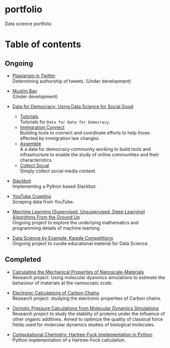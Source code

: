 # portfolio
Data science portfolio

# Table of contents
## Ongoing
* [Plagiarism in Twitter](https://github.com/alejandrox1/tweet_authorship) <br/>
  Determining authorship of tweets. (Under development)
  
* [Muslim Ban](https://github.com/alejandrox1/muslin_ban) <br/>
  (Under development)
  
* [Data for Democracy: Using Data Science for Social Good](https://github.com/Data4Democracy) </br>
  * [Tutorials](https://github.com/alejandrox1/tutorials) <br/>
    Tutorials for `Data for Data for Democracy`.
  * [Immigration Connect](https://github.com/Data4Democracy/immigration-connect) </br>
    Building tools to connect and coordinate efforts to help those affected by immigration law changes.
  * [Assemble](https://github.com/Data4Democracy/assemble) </br>
     A a data for democracy community working to build tools and infrastructure to enable the study of online communities and their characteristics.
  * [Collect Social](https://github.com/Data4Democracy/collect-social) </br>
    Simply collect social media content.
 
* [Slackbot](https://github.com/alejandrox1/slackbot) </br>
  Implementing a Python based Slackbot.
  
* [YouTube Crawling](https://github.com/alejandrox1/youtube_crawling) </br>
  Scraping data from YouTube.
  
* [Mechine Learning (Supervised, Unsupervised, Deep Learning) Algorithms From the Ground Up](https://github.com/alejandrox1/MachineLearning) <br/>
   Ongoing project to explore the underlying mathematics and programming details of machine learning.

* [Data Science by Example: Kaggle Competitions](https://github.com/alejandrox1/kaggle) <br/>
  Ongoing project to curate educational material for Data Science.
   
## Completed
* [Calculating the Mechanical Properties of Nanoscale-Materials](https://github.com/alejandrox1/poisson_lammps) <br/>
  Research project: Using molecular dyanmics simulations to estimate the behaviour of materials at the nanoscopic scale.
  
* [Electronic Calculations of Carbon Chains](https://github.com/alejandrox1/chains_nwchem) <br/>
  Research project: studying the electronic properties of Carbon chains.
  
* [Osmotic Pressure Calculations from Molecular Dynamics Simulations](https://github.com/alejandrox1/osmotic_pressure) <br/>
  Research project to study the stability of proteins under the influence of other organic additives. Aimed to optimize the quality of classical force fields used for molecular dynamics studies of biological molecules.
  
* [Computational Chemistry: Hartree-Fock Implementation in Python](https://github.com/alejandrox1/blog/tree/master/HF) <br/>
  Python implementation of a Hartree-Fock calculation.
